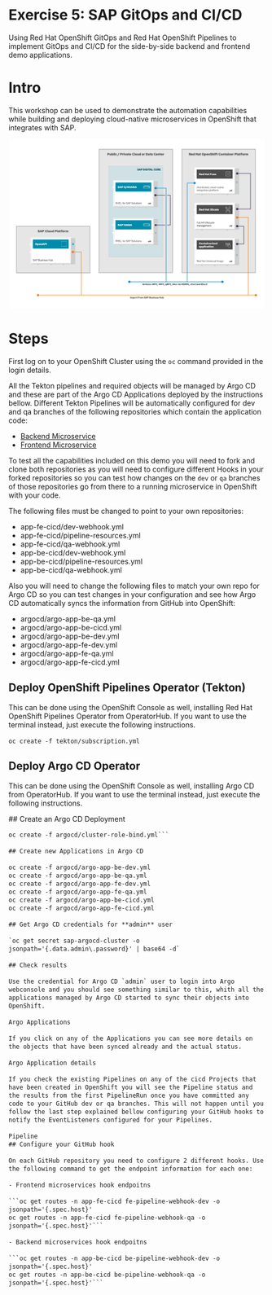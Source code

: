 # Exercise 5: SAP GitOps and CI/CD

Using Red Hat OpenShift GitOps and Red Hat OpenShift Pipelines to implement GitOps and CI/CD for the side-by-side backend and frontend demo applications.

# Intro

This workshop can be used to demonstrate the automation capabilities while building and deploying cloud-native microservices in OpenShift that integrates with SAP.

![Infra layout](images/infra_layout.png)

# Steps 

First log on to your OpenShift Cluster using the `oc` command provided in the login details.

All the Tekton pipelines and required objects will be managed by Argo CD and these are part of the Argo CD Applications deployed by the instructions bellow. Different Tekton Pipelines will be automatically configured for dev and qa branches of the following repositories which contain the application code:

- [Backend Microservice](https://github.com/redhat-sap/sap-side-by-side-be)
- [Frontend Microservice](https://github.com/redhat-sap/sap-side-by-side-fe)

To test all the capabilities included on this demo you will need to fork and clone both repositories as you will need to configure different Hooks in your forked repositories so you can test how changes on the `dev` or `qa` branches of those repositories go from there to a running microservice in OpenShift with your code.

The following files must be changed to point to your own repositories:

- app-fe-cicd/dev-webhook.yml
- app-fe-cicd/pipeline-resources.yml
- app-fe-cicd/qa-webhook.yml
- app-be-cicd/dev-webhook.yml
- app-be-cicd/pipeline-resources.yml
- app-be-cicd/qa-webhook.yml

Also you will need to change the following files to match your own repo for Argo CD so you can test changes in your configuration and see how Argo CD automatically syncs the information from GitHub into OpenShift:

- argocd/argo-app-be-qa.yml
- argocd/argo-app-be-cicd.yml
- argocd/argo-app-be-dev.yml
- argocd/argo-app-fe-dev.yml
- argocd/argo-app-fe-qa.yml
- argocd/argo-app-fe-cicd.yml

## Deploy OpenShift Pipelines Operator (Tekton)

This can be done using the OpenShift Console as well, installing Red Hat OpenShift Pipelines Operator from OperatorHub. If you want to use the terminal instead, just execute the following instructions.

`oc create -f tekton/subscription.yml`

## Deploy Argo CD Operator

This can be done using the OpenShift Console as well, installing Argo CD from OperatorHub. If you want to use the terminal instead, just execute the following instructions.



## Create an Argo CD Deployment

```oc create -f argocd/argocd.yml -n argocd
oc create -f argocd/cluster-role-bind.yml```

## Create new Applications in Argo CD

oc create -f argocd/argo-app-be-dev.yml
oc create -f argocd/argo-app-be-qa.yml
oc create -f argocd/argo-app-fe-dev.yml
oc create -f argocd/argo-app-fe-qa.yml
oc create -f argocd/argo-app-be-cicd.yml
oc create -f argocd/argo-app-fe-cicd.yml

## Get Argo CD credentials for **admin** user

`oc get secret sap-argocd-cluster -o jsonpath='{.data.admin\.password}' | base64 -d`

## Check results

Use the credential for Argo CD `admin` user to login into Argo webconsole and you should see something similar to this, whith all the applications managed by Argo CD started to sync their objects into OpenShift.

Argo Applications

If you click on any of the Applications you can see more details on the objects that have been synced already and the actual status.

Argo Application details

If you check the existing Pipelines on any of the cicd Projects that have been created in OpenShift you will see the Pipeline status and the results from the first PipelineRun once you have committed any code to your GitHub dev or qa branches. This will not happen until you follow the last step explained bellow configuring your GitHub hooks to notify the EventListeners configured for your Pipelines.

Pipeline
## Configure your GitHub hook

On each GitHub repository you need to configure 2 different hooks. Use the following command to get the endpoint information for each one:

- Frontend microservices hook endpoitns

```oc get routes -n app-fe-cicd fe-pipeline-webhook-dev -o jsonpath='{.spec.host}'
oc get routes -n app-fe-cicd fe-pipeline-webhook-qa -o jsonpath='{.spec.host}'```

- Backend microservices hook endpoitns

```oc get routes -n app-be-cicd be-pipeline-webhook-dev -o jsonpath='{.spec.host}'
oc get routes -n app-be-cicd be-pipeline-webhook-qa -o jsonpath='{.spec.host}'```